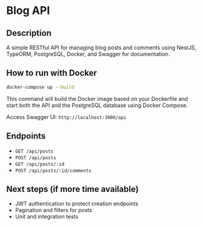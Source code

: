 # Blog API

## Description
A simple RESTful API for managing blog posts and comments using NestJS, TypeORM, PostgreSQL, Docker, and Swagger for documentation.



## How to run with Docker

```bash
docker-compose up --build
```
This command will build the Docker image based on your Dockerfile and start both the API and the PostgreSQL database using Docker Compose.

Access Swagger UI: `http://localhost:3000/api`

## Endpoints

- `GET /api/posts`
- `POST /api/posts`
- `GET /api/posts/:id`
- `POST /api/posts/:id/comments`

## Next steps (if more time available)
- JWT authentication to protect creation endpoints
- Pagination and filters for posts
- Unit and integration tests
